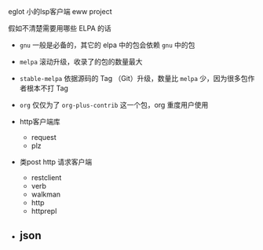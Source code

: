 eglot 小的lsp客户端
eww 
project

假如不清楚需要用哪些 ELPA 的话

-   `gnu` 一般是必备的，其它的 elpa 中的包会依赖 `gnu` 中的包
-   `melpa` 滚动升级，收录了的包的数量最大
-   `stable-melpa` 依据源码的 Tag （Git）升级，数量比 `melpa` 少，因为很多包作者根本不打 Tag
-   `org` 仅仅为了 `org-plus-contrib` 这一个包，org 重度用户使用

- http客户端库
	- request
	- plz
- 类post http 请求客户端
	- restclient
	- verb
	- walkman 
	- http
	- httprepl

- json
	- 